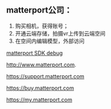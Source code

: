 ## matterport公司： 

 1. 购买相机，获得账号；
 2. 开通云端存储，拍摄vr上传到云端空间
 3. 在空间内编辑模型，外部访问

[matterport SDK debug](https://metroplex360.com/sdkdebug/)

http://www.matterport.com. 

https://support.matterport.com

https://buy.matterport.com

https://my.matterport.com